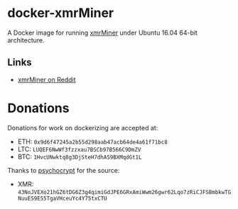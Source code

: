 # docker-xmrMiner

A Docker image for running [xmrMiner](https://github.com/xmrMiner/xmrMiner) under Ubuntu 16.04 64-bit architecture.

## Links

- [xmrMiner on Reddit](https://www.reddit.com/r/Monero/comments/5xciun/xmrminer_a_new_high_optimized_nvidia_gpu_miner/)

# Donations

Donations for work on dockerizing are accepted at:

- ETH: `0x9d6f47245a2b55d298aab47acb64de4a61f71bc8`
- LTC: `LUQEF6NwWf3fzzxau7BSCb97B566C9DmZV`
- BTC: `1HvcUNwktq8g3DjSteH7dhAS9BXMqdGt1L`

Thanks to [psychocrypt](https://github.com/psychocrypt) for the source:
- XMR: `43NoJVEXo21hGZ6tDG6Z3g4qimiGdJPE6GRxAmiWwm26gwr62Lqo7zRiCJFSBmbkwTGNuuES9ES5TgaVHceuYc4Y75txCTU`
